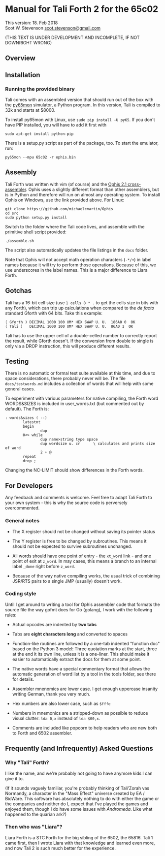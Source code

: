 # Manual for Tali Forth 2 for the 65c02  
This version: 18. Feb 2018  
Scot W. Stevenson <scot.stevenson@gmail.com> 

(THIS TEXT IS UNDER DEVELOPMENT AND INCOMPLETE, IF NOT DOWNRIGHT WRONG)

## Overview


## Installation


### Running the provided binary

Tali comes with an assembled version that should run out of the box with the
[py65mon](https://github.com/mnaberez/py65) simulator, a Python program. In this
version, Tali is compiled to 32k and starts at $8000. 

To install py65mon with Linux, use `sudo pip install -U py65`. If you don't 
have PIP installed, you will have to add it first with
```
sudo apt-get install python-pip
```
There is a setup.py script as part of the package, too. To start the emulator,
run:
```
py65mon --mpu 65c02 -r ophis.bin
```

## Assembly

Tali Forth was written with vim (of course) and the [Ophis 2.1
cross-assembler](http://michaelcmartin.github.io/Ophis/). Ophis uses a slightly
different format than other assemblers, but is in Python and therefore will run
on almost any operating system. To install Ophis on Windows, use the link
provided above. For Linux:

```
git clone https://github.com/michaelcmartin/Ophis
cd src
sudo python setup.py install
```

Switch to the folder where the Tali code lives, and assemble with the primitive
shell script provided:

```
./assemble.sh
```

The script also automatically updates the file listings in the `docs` folder.

Note that Ophis will not accept math operation characters (`-*/+`) in label
names because it will try to perform those operations. Because of this, 
we use underscores in the label names. This is a major difference to Liara
Forth.


## Gotchas

Tali has a 16-bit cell size (use `1 cells 8 * .` to get the cells size in bits
with any Forth), which can trip up calculations when compared to the _de facto_
standard Gforth with 64 bits. Take this example:
```
( Gforth ) DECIMAL 1000 100 UM* HEX SWAP U. U.  186A0 0  OK
( Tali )   DECIMAL 1000 100 UM* HEX SWAP U. U.  86A0 1  OK
```
Tali has to use the upper cell of a double-celled number to correctly report the
result, while Gforth doesn't. If the conversion from double to single is only
via a DROP instruction, this will produce different results.


## Testing

There is no automatic or formal test suite available at this time, and due to
space considerations, there probably never will be. The file `docs/testwords.md`
includes a collection of words that will help with some general cases.

To experiment with various parameters for native compiling, the Forth word
WORDS&SIZES is included in user_words.txt (but commented out by default). The
Forth is:
```
: words&sizes ( --) 
        latestnt 
        begin 
                dup 
        0<> while
                dup name>string type space
                dup wordsize u. cr      \ calculates and prints size of word
                2 + @
        repeat
        drop ; 
```
Changing the NC-LIMIT should show differences in the Forth words.


## For Developers 

Any feedback and comments is welcome. Feel free to adapt Tali Forth to your own
system - this is why the source code is perversely overcommented. 


### General notes

- The X register should not be changed without saving its pointer status

- The Y register is free to be changed by subroutines. This means it should not
  be expected to survive subroutines unchanged.

- All words should have one point of entry - the `xt_word` link - and one point
  of exit at `z_word`. In may cases, this means a branch to an internal label
  `_done` right before `z_word`.

- Because of the way native compiling works, the usual trick of combining
  JSR/RTS pairs to a single JMP (usually) doesn't work. 


### Coding style

Until I get around to writing a tool for Ophis assembler code that formats the
source file the way gofmt does for Go (golang), I work with the following rules:

- Actual opcodes are indented by **two tabs**

- Tabs are **eight characters long** and converted to spaces

- Function-like routines are followed by a one-tab indented "function doc" based
  on the Python 3 model: Three quotation marks at the start, three at the end it
  its own line, unless it is a one-liner. This should make it easier to
  automatically extract the docs for them at some point.

- The native words have a special commentary format that allows the automatic
  generation of word list by a tool in the tools folder, see there for details.

- Assembler mnenomics are lower case. I get enough uppercase insanity writing
  German, thank you very much.

- Hex numbers are also lower case, such as `$fffe`

- Numbers in mnemonics are a stripped-down as possible to reduce visual clutter:
  `lda 0,x` instead of `lda $00,x`. 

- Comments are included like popcorn to help readers who are new both to Forth
  and 6502 assembler.


## Frequently (and Infrequently) Asked Questions

### Why "Tali" Forth?

I like the name, and we're probably not going to have anymore kids I can give it
to.

(If it sounds vaguely familiar, you're probably thinking of Tali'Zorah vas
Normandy, a character in the "Mass Effect" universe created by EA / BioWare.
This software has absolutely nothing to do with either the game or the companies
and neither do I, expect that I've played the games and enjoyed them, though I
do have some issues with _Andromeda_. Like what happened to the quarian ark?)


### Then who was "Liara"?

Liara Forth is a STC Forth for the big sibling of the 6502, the 65816. Tali 1
came first, then I wrote Liara with that knowledge and learned even more, and
now Tali 2 is such much better for the experience.

